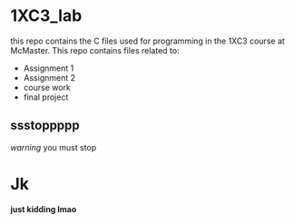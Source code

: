 # 1XC3_lab
this repo contains the C files used for programming in the 1XC3 course at McMaster.
This repo contains files related to:
* Assignment 1
* Assignment 2
* course work
* final project

## ssstoppppp
*warning* you must stop

# Jk
**just kidding lmao**

